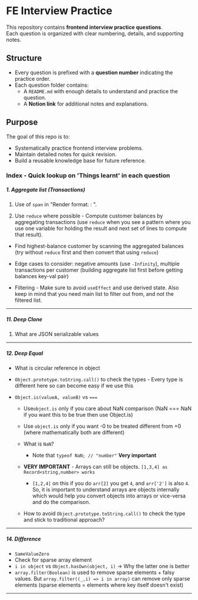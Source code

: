 # FE Interview Practice

This repository contains **frontend interview practice questions**.  
Each question is organized with clear numbering, details, and supporting notes.

## Structure

- Every question is prefixed with a **question number** indicating the practice order.
- Each question folder contains:
  - A `README.md` with enough details to understand and practice the question.
  - A **Notion link** for additional notes and explanations.

## Purpose

The goal of this repo is to:

- Systematically practice frontend interview problems.
- Maintain detailed notes for quick revision.
- Build a reusable knowledge base for future reference.

### Index - Quick lookup on 'Things learnt' in each question

##### 1. Aggregate list (Transactions)

1. Use of `span` in "Render format: <Customer Name>: <Amount>".

2. Use `reduce` where possible - Compute customer balances by aggregating transactions (use `reduce` when you see a pattern where you use one variable for holding the result and next set of lines to compute that result).

- Find highest-balance customer by scanning the aggregated balances (try without `reduce` first and then convert that using `reduce`)

- Edge cases to consider: negative amounts (use `-Infinity`), multiple transactions per customer (building aggregate list first before getting balances key-val pair)

- Filtering - Make sure to avoid `useEffect` and use derived state. Also keep in mind that you need main list to filter out from, and not the filtered list.

---

##### 11. Deep Clone

1. What are JSON serializable values

---

##### 12. Deep Equal

- What is circular reference in object

- `Object.prototype.toString.call()` to check the types - Every type is different here so can become easy if we use this

- `Object.is(valueA, valueB)` vs `===`

  - Use`object.is` only if you care about NaN comparison (NaN === NaN if you want this to be true then use Object.is)

  - Use `object.is` only if you want -0 to be treated different from +0 (where mathematically both are different)

  - What is `NaN`?

    - Note that `typeof NaN; // "number"` **Very important**

  - **VERY IMPORTANT** - Arrays can still be objects. `[1,3,4] as Record<string,number> works`

    - `[1,2,4]` on this if you do `arr[2]` you get `4`, and `arr['2']` is also `4`. So, it is important to understand arrays are objects internally which would help you convert objects into arrays or vice-versa and do the comparison.

  - How to avoid `Object.prototype.toString.call()` to check the type and stick to traditional approach?

---

##### 14. Difference

- `SameValueZero`
- Check for sparse array element
- `i in object` vs `Object.hasOwn(object, i)` -> Why the latter one is better
- `array.filter(Boolean)` is used to remove sparse elements + falsy values. But `array.filter((_,i) => i in array)` can remove only sparse elements (sparse elements = elements where key itself doesn't exist)

---

